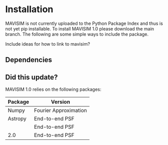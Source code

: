 # Installation

MAVISIM is not currently uploaded to the Python Package Index and thus is not yet pip installable. To install MAVISIM 1.0 please download the main branch. The following are some simple ways to include the package.

Include ideas for how to link to mavisim?

## Dependencies

## Did this update?

MAVISIM 1.0 relies on the following packages:

| Package     | Version |
| -----------  | ----------- |
| Numpy      | Fourier Approximation       |
| Astropy      | End-to-end PSF              |
|  | End-to-end PSF				 |
| 2.0      | End-to-end PSF				 |
